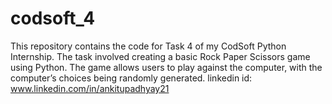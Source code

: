 # codsoft_4
This repository contains the code for Task 4 of my CodSoft Python Internship. The task involved creating a basic Rock Paper Scissors game using Python. The game allows users to play against the computer, with the computer’s choices being randomly generated. linkedin id: www.linkedin.com/in/ankitupadhyay21
